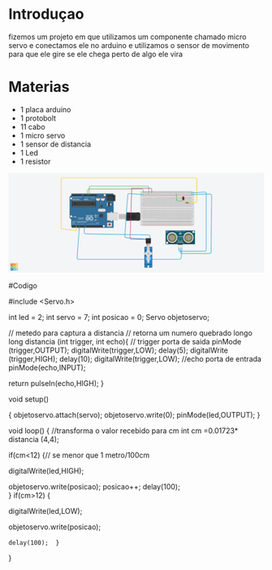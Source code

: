 # Introduçao
fizemos um projeto em que utilizamos um componente chamado micro servo e conectamos ele no arduino e utilizamos o sensor de movimento para que  ele gire se ele chega perto de algo ele vira

# Materias
- 1 placa arduino
- 1 protobolt
- 11 cabo
- 1 micro servo
- 1 sensor de distancia
- 1 Led
- 1 resistor
  


![BuzzerMusica](RoBoSegurança.png)

#Codigo

#include <Servo.h>

int led = 2;
int servo = 7;
int posicao = 0;
Servo objetoservo;

// metedo para captura a distancia
// retorna um numero quebrado longo
long distancia (int trigger, int echo){
  // trigger porta de saida
  pinMode (trigger,OUTPUT);
  digitalWrite(trigger,LOW);
  delay(5);
  digitalWrite (trigger,HIGH);
  delay(10);
  digitalWrite(trigger,LOW);
  //echo porta de entrada
  pinMode(echo,INPUT);
  
  return pulseIn(echo,HIGH);
}
  
void setup()
  
{
  objetoservo.attach(servo);
  objetoservo.write(0);
  pinMode(led,OUTPUT);
}

void loop()
{
  //transforma o valor recebido para cm
  int cm =0.01723* distancia (4,4);
  
  if(cm<12) {// se menor que 1 metro/100cm
   
  digitalWrite(led,HIGH);
  
  objetoservo.write(posicao);
    posicao++;
    delay(100);  
  }
  if(cm>12) {
   
  digitalWrite(led,LOW);
  
  objetoservo.write(posicao);
   
    delay(100);  }
}
